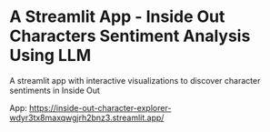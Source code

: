 # A Streamlit App - Inside Out Characters Sentiment Analysis Using LLM
A streamlit app with interactive visualizations to discover character sentiments in Inside Out

App: https://inside-out-character-explorer-wdyr3tx8maxqwgjrh2bnz3.streamlit.app/
